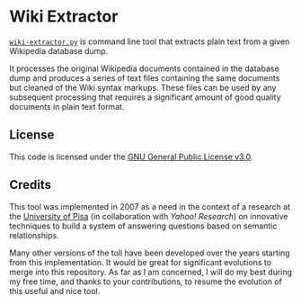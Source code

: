 # Wiki Extractor

[`wiki-extractor.py`](wiki-extractor.py) is command line tool that extracts plain text from a given Wikipedia database dump.

It processes the original Wikipedia documents contained in the database dump and produces a series of text files containing the same documents but cleaned of the Wiki syntax markups. These files can be used by any subsequent processing that requires a significant amount of good quality documents in plain text format.

## License

This code is licensed under the [GNU General Public License v3.0](LICENSE).

## Credits

This tool was implemented in 2007 as a need in the context of a research at the [University of Pisa](https://di.unipi.it/en/) (in collaboration with _Yahoo! Research_) on innovative techniques to build a system of answering questions based on semantic relationships.

Many other versions of the toll have been developed over the years starting from this implementation. It would be great for significant evolutions to merge into this repository. As far as I am concerned, I will do my best during my free time, and thanks to your contributions, to resume the evolution of this useful and nice tool.
